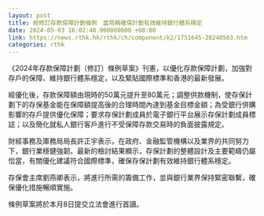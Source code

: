 ```yaml
---
layout: post
title: 經修訂存款保障計劃條例　當局稱確保計劃有效維持銀行體系穩定
date: 2024-05-03 16:02:48.000000000 +08:00
link: https://news.rthk.hk/rthk/ch/component/k2/1751645-20240503.htm
categories: rthk
---
```


《2024年存款保障計劃（修訂）條例草案》刊憲，以優化存款保障計劃，加強對存戶的保障、維持銀行體系穩定，以及緊貼國際標準和香港的最新發展。

經優化後，存款保障額由現時的50萬元提升至80萬元；調整供款機制，使存保計劃下的存保基金能在保障額提高後的合理時間內達到基金目標金額；為受銀行併購影響的存戶提供優化保障；要求存保計劃成員於電子銀行平台展示存保計劃成員標誌；以及簡化就私人銀行客戶進行不受保障存款交易時的負面披露規定。

財經事務及庫務局局長許正宇表示，在政府、金融監管機構以及業界的共同努力下，銀行業穩健強韌。最新的檢討結果顯示，存保計劃的整體設計及主要範疇仍屬恰當，有關優化建議符合國際標準，確保存保計劃有效維持銀行體系穩定。

存保會主席劉燕卿表示，將進行所需的籌備工作，並與銀行業界保持緊密聯繫，確保優化措施暢順實施。
 
條例草案將於本月8日提交立法會進行首讀。
